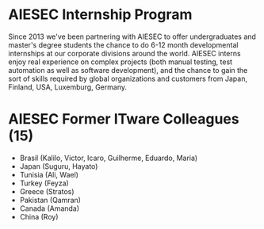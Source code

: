 # AIESEC Internship Program
Since 2013 we've been partnering with AIESEC to offer undergraduates and master's degree students the chance to do 6-12 month developmental internships at our corporate divisions around the world. AIESEC interns enjoy real experience on complex projects (both manual testing, test automation as well as software development), and the chance to gain the sort of skills required by global organizations and customers from Japan, Finland, USA, Luxemburg, Germany.

# AIESEC Former ITware Colleagues (15)
* Brasil (Kalilo, Victor, Icaro, Guilherme, Eduardo, Maria)
* Japan (Suguru, Hayato)
* Tunisia (Ali, Wael) 
* Turkey (Feyza)
* Greece (Stratos)
* Pakistan (Qamran)
* Canada (Amanda)
* China (Roy)
